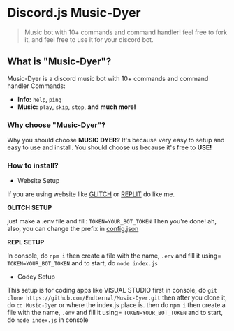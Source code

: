 # Discord.js Music-Dyer
> Music bot with 10+ commands and command handler! feel free to fork it, and feel free to use it for your discord bot.

## What is "Music-Dyer"?
Music-Dyer is a discord music bot with 10+ commands and command handler
Commands:
- **Info:** `help`, `ping`
- **Music:** `play`, `skip`, `stop`, **and much more!**

### Why choose "Music-Dyer"?
Why you should choose **MUSIC DYER?** It's because very easy to setup and easy to use and install. You should choose us because it's free to **USE!**

### How to install?
- Website Setup

If you are using website like [GLITCH](https://glitch.com) or [REPLIT](https://replit.com) do like me.

**GLITCH SETUP**

just make a .env file and fill: `TOKEN=YOUR_BOT_TOKEN`
Then you're done! ah, also, you can change the prefix in [config.json](https://github.com/Endternvl/Music-Dyer/blob/main/config.json)

**REPL SETUP**

In console, do `npm i`
then create a file with the name, `.env` and fill it using= `TOKEN=YOUR_BOT_TOKEN`
and to start, do `node index.js`

- Codey Setup

This setup is for coding apps like VISUAL STUDIO
first in console, do `git clone https://github.com/Endternvl/Music-Dyer.git`
then after you clone it, do `cd Music-Dyer` or where the index.js place is.
then do `npm i`
then create a file with the name, `.env` and fill it using= `TOKEN=YOUR_BOT_TOKEN`
and to start, do `node index.js` in console
